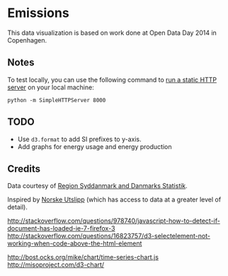 Emissions
=========

This data visualization is based on work done at Open Data Day 2014 in Copenhagen.


Notes
-----

To test locally, you can use the following command to [run a static HTTP server](https://gist.github.com/willurd/5720255) on your local machine:

    python -m SimpleHTTPServer 8000


TODO
----

* Use `d3.format` to add SI prefixes to y-axis.
* Add graphs for energy usage and energy production


Credits
-------

Data courtesy of [Region Syddanmark and Danmarks Statistik](http://www.detgodeliv.regionsyddanmark.dk/talbank/talbank).

Inspired by [Norske Utslipp](http://www.norskeutslipp.no/) (which has access to data at a greater level of detail).


http://stackoverflow.com/questions/978740/javascript-how-to-detect-if-document-has-loaded-ie-7-firefox-3
http://stackoverflow.com/questions/16823757/d3-selectelement-not-working-when-code-above-the-html-element

http://bost.ocks.org/mike/chart/time-series-chart.js
http://misoproject.com/d3-chart/
